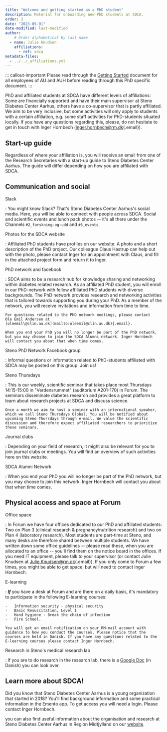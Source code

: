 ```yaml
---
title: "Welcome and getting started as a PhD student"
description: Material for onboarding new PhD students at SDCA.
order: 2
date: "2023-05-01"
date-modified: last-modified
author:
    # Order alphabetical by last name
  - name: Julie Knudsen
    affiliations: 
      - ref: sdca
metadata-files: 
  - ../../_affiliations.yml
---
```


::: callout-important
Please read through the [Getting Started](../getting-started/index.Rmd)
document for all employees of AU and AUH before reading through this PhD
specific document.
:::

PhD and affiliated students at SDCA have different levels of
affiliations: Some are financially supported and have their main
supervisor at Steno Diabetes Center Aarhus, others have a co-supervisor
that is partly affiliated. We aim to be very inclusive, but some
activities will only apply to students with a certain affiliation, e.g.
some staff activities for PhD-students situated locally. If you have any
questions regarding this, please, do not hesitate to get in touch with
Inger Hornbech
([inger.hornbech\@rm.dk](mailto:inger.hornbech@rm.dk){.email}).

## Start-up guide

Regardless of where your affiliation is, you will receive an email from
one of the Research Secretaries with a start-up guide to Steno Diabetes
Center Aarhus. The guide will differ depending on how you are affiliated
with SDCA.

## Communication and social

Slack

:   You might know Slack? That's Steno Diabetes Center Aarhus's social
    media. Here, you will be able to connect with people across SDCA.
    Social and scientific events and lunch pack photos -- it's all there
    under the Channels `#2_forskning-og-udd` and `#6_events`.

Photos for the SDCA website

:   Affiliated PhD students have profiles on our website: A photo and a
    short description of the PhD project. Our colleague Claus Hastrup
    can help out with the photo, please contact Inger for an appointment
    with Claus, and fill in the attached project form and return it to
    Inger.

PhD network and facebook

:   SDCA aims to be a research hub for knowledge sharing and networking
    within diabetes related research. As an affiliated PhD student, you
    will enroll in our PhD-network with fellow affiliated PhD students
    with diverse backgrounds. The PhD network provides research and
    networking activities that is tailored towards supporting you during
    your PhD. As a member of the network, you will receive invitations
    and information from time to time.

    For questions related to the PhD network meetings, please contact
    Ole Emil Andersen at
    [oleemil\@clin.au.dk](mailto:oleemil@clin.au.dk){.email}.

    When you end your PhD you will no longer be part of the PhD network,
    but you may choose to join the SDCA Alumni network. Inger Hornbech
    will contact you about that when time comes.

Steno PhD Network Facebook group

:   Informal questions or information related to PhD-students affiliated
    with SDCA may be posted on this group. Join us!

Steno Thursdays

:   This is our weekly, scientific seminar that takes place most
    Thursdays 14:15-15:00 in "Verdensrummet" (auditorium A201-170) in
    Forum. The seminars disseminate diabetes research and provides a
    great platform to learn about research projects at SDCA and discuss
    science.

    Once a month we aim to host a seminar with an international speaker,
    which we call Steno Thursdays Global. You will be notified about
    upcoming Steno Thursdays through e-mail. We value the scientific
    discussion and therefore expect affiliated researchers to prioritize
    these seminars.

Journal clubs

:   Depending on your field of research, it might also be relevant for
    you to join journal clubs or meetings. You will find an overview of
    such activities here on this website. <!-- TODO: add link? -->

SDCA Alumni Network

:   When you end your PhD you will no longer be part of the PhD network,
    but you may choose to join this network. Inger Hornbech will contact
    you about that when time comes.

## Physical access and space at Forum

Office space

:   In Forum we have four offices dedicated to our PhD and affiliated
    students: Two on Plan 3 (clinical research & pregnancy/nutrition
    research) and two on Plan 4 (laboratory research). Most students are
    part-time at Steno, and many desks are therefore shared between
    multiple students. We have written down some office guidelines --
    please read these, when you are allocated to an office -- you'll
    find them on the notice board in the offices. If you need IT
    equipment, please talk to your supervisor (or contact Julie Knudsen
    at [Julie.Knudsen\@rm.dk](mailto:Julie.Knudsen@rm.dk){.email}). If
    you only come to Forum a few times, you might be able to get space,
    but will need to contact Inger Hornbech.

E-learning

:   ***If*** you have a desk at Forum and are there on a daily basis,
    it's mandatory to participate in the following E-learning courses:

    -   Information security - physical security
    -   Basic Resuscitation, Level 1
    -   Hand hygiene - Break the chain of infection
    -   Fire School.

    You will get an email notification on your RM-mail account with
    guidance to how you conduct the courses. Please notice that the
    courses are held in Danish. If you have any questions related to the
    E-learning courses please contact Inger Hornbech.

Research in Steno's medical research lab

:   If you are to do research in the research lab, there is a [Google
    Doc](https://docs.google.com/document/d/1lDdepk2NY-dnNnWQub4AyW05jRmxOnox6H6_gQUah6Q/edit#)
    (in Danish) you can look over.

## Learn more about SDCA!

Did you know that Steno Diabetes Center Aarhus is a young organization
that started in 2018? You'll find background information and some
practical information in the Emento app. To get access you will need a
login. Please contact Inger Hornbech.

you can also find useful information about the organisation and research
at Steno Diabetes Center Aarhus in Region Midtjylland on our
[website](https://www.stenoaarhus.dk/).
